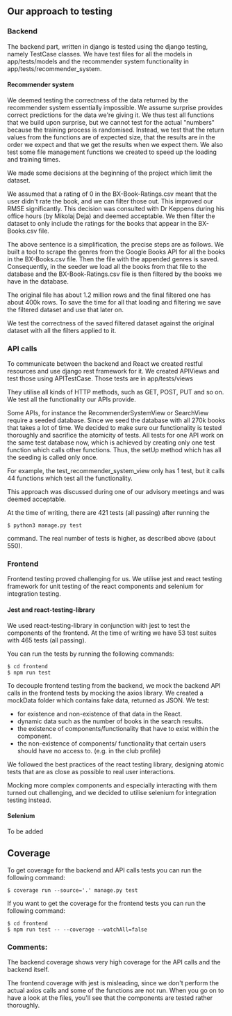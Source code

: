 ## Our approach to testing

### Backend
The backend part, written in django is tested using the django testing, namely TestCase classes. We have test
files for all the models in app/tests/models and the recommender system functionality in app/tests/recommender_system.

#### Recommender system
We deemed testing the correctness of the data returned by the recommender system essentially impossible. We assume surprise
provides correct predictions for the data we're giving it. We thus test all functions that we build upon surprise, 
but we cannot test for the actual "numbers" because the training process is randomised. Instead, we test that the 
return values from the functions are of expected size, that the results are in the order we expect and that we get the
results when we expect them. We also test some file management functions we created to speed up the loading and training times.

We made some decisions at the beginning of the project which limit the dataset.

We assumed that a rating of 0 in the BX-Book-Ratings.csv meant that the user didn't rate the book, and we can filter those
out. This improved our RMSE significantly. This decision was consulted with Dr Keppens during his office hours 
(by Mikolaj Deja) and deemed acceptable.
We then filter the dataset to only include the ratings for the books that appear in the BX-Books.csv file. 

The above sentence is a simplification, the precise steps are as follows. We built a tool to scrape the genres from the 
Google Books API for all the books in the BX-Books.csv file. Then the file with the appended genres is saved.
Consequently, in the seeder we load all the books from that file to the database and the BX-Book-Ratings.csv file is 
then filtered by the books we have in the database.

The original file has about 1.2 million rows and the final filtered one has about 400k rows. To save the time for all 
that loading and filtering we save the filtered dataset and use that later on.

We test the correctness of the saved filtered dataset against the original dataset with all the filters applied to it.

### API calls
To communicate between the backend and React we created restful resources and use django rest framework for it.
We created APIViews and test those using APITestCase. Those tests are in app/tests/views

They utilise all kinds of HTTP methods, such as GET, POST, PUT and so on. We test all the functionality our APIs provide.

Some APIs, for instance the RecommenderSystemView or SearchView require a seeded database. Since we seed the database
with all 270k books that takes a lot of time. We decided to make sure our functionality is tested thoroughly and sacrifice
the atomicity of tests. All tests for one API work on the same test database now, which is achieved by creating only
one test function which calls other functions. Thus, the setUp method which has all the seeding is called only once.

For example, the test_recommender_system_view only has 1 test, but it calls 44 functions which test all the functionality.

This approach was discussed during one of our advisory meetings and was deemed acceptable.


At the time of writing, there are 421 tests (all passing) after running the 
```
$ python3 manage.py test
```
command. The real number of tests is higher, as described above (about 550).

### Frontend
Frontend testing proved challenging for us. We utilise jest and react testing framework for unit testing of the react
components and selenium for integration testing.

#### Jest and react-testing-library
We used react-testing-library in conjunction with jest to test the components of the frontend. 
At the time of writing we have 53 test suites with 465 tests (all passing).

You can run the tests by running the following commands:
```
$ cd frontend
$ npm run test
```

To decouple frontend testing from the backend, we mock the backend API calls in the frontend tests by mocking the axios library. 
We created a mockData folder which contains fake data, returned as JSON. 
We test:
+ for existence and non-existence of that data in the React.
+ dynamic data such as the number of books in the search results.
+ the existence of components/functionality that have to exist within the component.
+ the non-existence of components/ functionality that certain users should have no access to. (e.g. in the club profile)

We followed the best practices of the react testing library, designing atomic tests that are as close as possible to real user interactions.

Mocking more complex components and especially interacting with them turned out challenging, and we decided to utilise selenium for integration testing instead. 


#### Selenium
To be added



## Coverage

To get coverage for the backend and API calls tests you can run the following command:
```
$ coverage run --source='.' manage.py test
```
If you want to get the coverage for the frontend tests you can run the following command:
```
$ cd frontend
$ npm run test -- --coverage --watchAll=false
```

### Comments:
The backend coverage shows very high coverage for the API calls and the backend itself.


The frontend coverage with jest is misleading, since we don't perform the actual axios calls and some of the functions
are not run. When you go on to have a look at the files, you'll see that the components are tested rather thoroughly.
